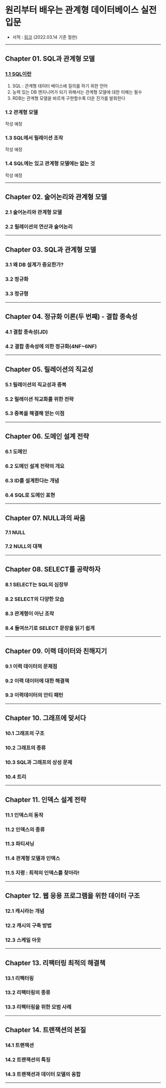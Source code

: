 
# 원리부터 배우는 관계형 데이터베이스 실전 입문
- 서적 : [링크](https://www.aladin.co.kr/shop/wproduct.aspx?ItemId=87023892) (2022.03.14 기준 절판)

---

## Chapter 01. SQL과 관계형 모델
### <a href="Chapter 01. SQL과 관계형 모델/1.1 SQL이란.md" target="_blank">1.1 SQL이란</a>
1) SQL : 관계형 데이터 베이스에 질의를 하기 위한 언어
2) 능력 있는 DB 엔지니어가 되기 위해서는 관계형 모델에 대한 이해는 필수
3) RDB는 관계형 모델을 바르게 구현할수록 더운 진가를 발휘한다


### 1.2 관계형 모델
작성 예정

### 1.3 SQL에서 릴레이션 조작
작성 예정

### 1.4 SQL에는 있고 관계형 모델에는 없는 것
작성 예정

---

## Chapter 02. 술어논리와 관계형 모델
### 2.1 술어논리와 관계형 모델
### 2.2 릴레이션의 연산과 술어논리

---

## Chapter 03. SQL과 관계형 모델
### 3.1 왜 DB 설계가 중요한가?
### 3.2 정규화
### 3.3 정규형

---

## Chapter 04. 정규화 이론(두 번째) - 결합 종속성
### 4.1 결합 종속성(JD)
### 4.2 결합 종속성에 의한 정규화(4NF~6NF)

---

## Chapter 05. 릴레이션의 직교성
### 5.1 릴레이션의 직교성과 중복
### 5.2 릴레이션 직교화를 위한 전략
### 5.3 중복을 해결해 얻는 이점

---

## Chapter 06. 도메인 설계 전략
### 6.1 도메인
### 6.2 도메인 설계 전략의 개요
### 6.3 ID를 설계한다는 개념
### 6.4 SQL로 도메인 표현

---

## Chapter 07. NULL과의 싸움
### 7.1 NULL
### 7.2 NULL의 대책

---

## Chapter 08. SELECT를 공략하자
### 8.1 SELECT는 SQL의 심장부
### 8.2 SELECT의 다양한 모습
### 8.3 관계형이 아닌 조작
### 8.4 들여쓰기로 SELECT 문장을 읽기 쉽게

---

## Chapter 09. 이력 데이터와 친해지기
### 9.1 이력 데이터의 문제점
### 9.2 이력 데이터에 대한 해결책
### 9.3 이력데이터의 안티 패턴

---

## Chapter 10. 그래프에 맞서다
### 10.1 그래프의 구조
### 10.2 그래프의 종류
### 10.3 SQL과 그래프의 상성 문제
### 10.4 트리

---

## Chapter 11. 인덱스 설계 전략
### 11.1 인덱스의 동작
### 11.2 인덱스의 종류
### 11.3 파티셔닝
### 11.4 관계형 모델과 인덱스
### 11.5 지령 : 최적의 인덱스를 찾아라!

---

## Chapter 12. 웹 응용 프로그램을 위한 데이터 구조
### 12.1 캐시라는 개념
### 12.2 캐시의 구축 방법
### 12.3 스케일 아웃

---

## Chapter 13. 리팩터링 최적의 해결책
### 13.1 리팩터링
### 13.2 리팩터링의 종류
### 13.3 리팩터링을 위한 모범 사례

---

## Chapter 14. 트랜잭션의 본질
### 14.1 트랜잭션
### 14.2 트랜잭션의 특징
### 14.3 트랜잭션과 데이터 모델의 융합

---
